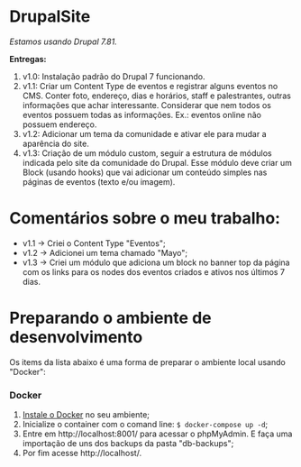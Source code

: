 # DrupalSite

*Estamos usando Drupal 7.81.*

**Entregas:**

 1. v1.0: Instalação padrão do Drupal 7 funcionando.
 2. v1.1: Criar um Content Type de eventos e registrar alguns eventos no CMS. Conter foto, endereço, dias e horários, staff e palestrantes, outras informações que achar interessante. Considerar que nem todos os eventos possuem todas as informações. Ex.: eventos online não possuem endereço.
 3. v1.2: Adicionar um tema da comunidade e ativar ele para mudar a aparência do site.
 4. v1.3: Criação de um módulo custom, seguir a estrutura de módulos indicada pelo site da comunidade do Drupal. Esse módulo deve criar um Block (usando hooks) que vai adicionar um conteúdo simples nas páginas de eventos (texto e/ou imagem).

# Comentários sobre o meu trabalho:

 - v1.1 -> Criei o Content Type "Eventos";
 - v1.2 -> Adicionei um tema chamado "Mayo";
 - v1.3 -> Criei um módulo que adiciona um block no banner top da página com os links para os nodes dos eventos criados e ativos nos últimos 7 dias.

# Preparando o ambiente de desenvolvimento
Os items da lista abaixo é uma forma de preparar o ambiente local usando "Docker":

### Docker
1.  [Instale o Docker](https://docs.docker.com/install/#supported-platforms) no seu ambiente;
2. Inicialize o container com o comand line: ``$ docker-compose up -d``;
3. Entre em http://localhost:8001/ para acessar o phpMyAdmin. E faça uma importação de uns dos backups da pasta "db-backups";
4. Por fim acesse http://localhost/.
